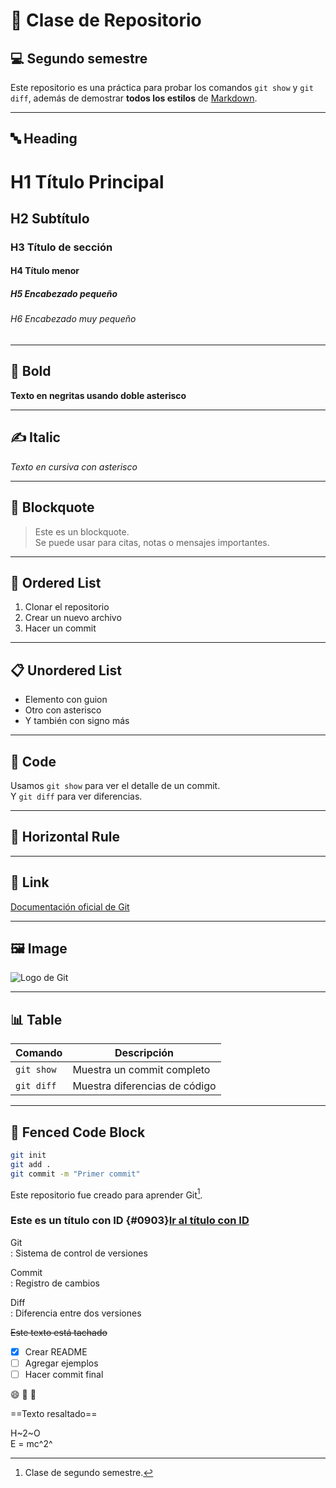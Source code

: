 # 📘 Clase de Repositorio

## 💻 Segundo semestre

Este repositorio es una práctica para probar los comandos `git show` y `git diff`, además de demostrar **todos los estilos** de [Markdown](https://www.markdownguide.org/cheat-sheet/).

---

## 🔤 Heading

# H1 Título Principal  
## H2 Subtítulo  
### H3 Título de sección  
#### H4 Título menor  
##### H5 Encabezado pequeño  
###### H6 Encabezado muy pequeño

---

## 💪 Bold

**Texto en negritas usando doble asterisco**  

---

## ✍️ Italic

*Texto en cursiva con asterisco*  

---

## 💬 Blockquote

> Este es un blockquote.  
> Se puede usar para citas, notas o mensajes importantes.

---

## 🔢 Ordered List

1. Clonar el repositorio
2. Crear un nuevo archivo
3. Hacer un commit

---

## 📋 Unordered List

- Elemento con guion
- Otro con asterisco
- Y también con signo más

---

## 🔣 Code

Usamos `git show` para ver el detalle de un commit.  
Y `git diff` para ver diferencias.

---

## 🧱 Horizontal Rule

---

## 🔗 Link

[Documentación oficial de Git](https://git-scm.com/doc)

---

## 🖼️ Image

![Logo de Git](https://git-scm.com/images/logos/downloads/Git-Icon-1788C.png)

---

## 📊 Table

| Comando    | Descripción                  |
|------------|------------------------------|
| `git show` | Muestra un commit completo   |
| `git diff` | Muestra diferencias de código|

---

## 🔐 Fenced Code Block

```bash
git init
git add .
git commit -m "Primer commit"
```

Este repositorio fue creado para aprender Git[^1].

[^1]: Clase de segundo semestre.

### Este es un título con ID {#0903}[Ir al título con ID](#0903)

Git  
: Sistema de control de versiones

Commit  
: Registro de cambios

Diff  
: Diferencia entre dos versiones

~~Este texto está tachado~~

- [x] Crear README
- [ ] Agregar ejemplos
- [ ] Hacer commit final

:smile: :rocket: :tada:

==Texto resaltado==

H~2~O  
E = mc^2^
